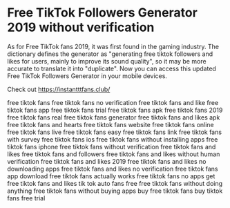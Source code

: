 # Free TikTok Followers Generator 2019 without verification

As for Free TikTok fans 2019, it was first found in the gaming industry. The dictionary defines the generator as "generating free tiktok followers and likes for users, mainly to improve its sound quality", so it may be more accurate to translate it into "duplicate". Now you can access this updated Free TikTok Followers Generator in your mobile devices.

Check out https://instantttfans.club/

free tiktok fans
free tiktok fans no verification
free tiktok fans and like
free tiktok fans app
free tiktok fans trial
free tiktok fans apk
free tiktok fans 2019
free tiktok fans real
free tiktok fans generator
free tiktok fans and likes apk
free tiktok fans and hearts
free tiktok fans website
free tiktok fans online
free tiktok fans live
free tiktok fans easy
free tiktok fans link
free tiktok fans with survey
free tiktok fans ios
free tiktok fans without installing apps
free tiktok fans iphone
free tiktok fans without verification
free tiktok fans and likes
free tiktok fans and followers
free tiktok fans and likes without human verification
free tiktok fans and likes 2019
free tiktok fans and likes no downloading apps
free tiktok fans and likes no verification
free tiktok fans app download
free tiktok fans actually works
free tiktok fans no apps
get free tiktok fans and likes
tik tok auto fans free
free tiktok fans without doing anything
free tiktok fans without buying apps
buy free tiktok fans
buy tiktok fans free trial
